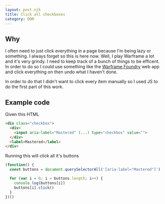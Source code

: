 ```yaml
---
layout: post.njk
title: Click all checkboxes
category: DOM
---
```

## Why
I often need to just click everything in a page because I'm being lazy or something. I always forget so this is here now. Well, I play Warframe a lot and it's very grindy. I need to keep track of a bunch of things to be efficent. In order to do so I could use something like the [Warframe Foundry](https://warframe-foundry.app/primary) web app and click everything on then undo what I haven't done.

In order to do that I didn't want to click every item manually so I used JS to do the first part of this work.

## Example code
Given this HTML
```html
<div class="checkbox">
  <div>
    <input aria-label="Mastered" (...) type="checkbox" value="">
  </div>
  <label>Mastered</label>
</div>
```

Running this will click all it's buttons
```js
(function() {
  const buttons = document.querySelectorAll('[aria-label="Mastered"]')

  for (var i = 0; i < buttons.length; i++) {
    console.log(buttons[i])
    buttons[i].click()
  }
})()
```
